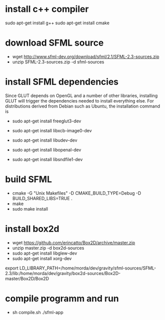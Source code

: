 # install c++ compiler
sudo apt-get install g++
sudo apt-get install cmake

# download SFML source
- wget http://www.sfml-dev.org/download/sfml/2.1/SFML-2.3-sources.zip
- unzip SFML-2.3-sources.zip -d sfml-sources

# install SFML dependencies
Since GLUT depends on OpenGL and a number of other libraries, installing GLUT will trigger the dependencies needed to install everything else. For distributions derived from Debian such as Ubuntu, the installation command is
- sudo apt-get install freeglut3-dev

- sudo apt-get install libxcb-image0-dev
- sudo apt-get install libudev-dev
- sudo apt-get install libopenal-dev
- sudo apt-get install libsndfile1-dev

# build SFML
- cmake -G "Unix Makefiles" -D CMAKE_BUILD_TYPE=Debug -D BUILD_SHARED_LIBS=TRUE .
- make
- sudo make install

# install box2d
- wget https://github.com/erincatto/Box2D/archive/master.zip
- unzip master.zip -d box2d-sources
- sudo apt-get install libglew-dev
- sudo apt-get install xorg-dev

export LD_LIBRARY_PATH=/home/morda/dev/gravity/sfml-sources/SFML-2.3/lib:/home/morda/dev/gravity/box2d-sources/Box2D-master/Box2D/Box2D

# compile programm and run
- sh compile.sh
 ./sfml-app
